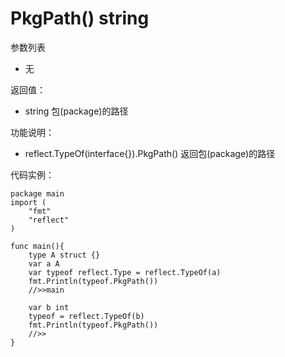 # PkgPath() string

参数列表

- 无

返回值：

- string 包(package)的路径

功能说明：

- reflect.TypeOf(interface{}).PkgPath() 返回包(package)的路径

代码实例：
  
	package main
	import (
	    "fmt"
	    "reflect"
	)
	
	func main(){
		type A struct {}
		var a A
		var typeof reflect.Type = reflect.TypeOf(a)
		fmt.Println(typeof.PkgPath())
		//>>main

		var b int
		typeof = reflect.TypeOf(b)
		fmt.Println(typeof.PkgPath())
		//>>
	}
